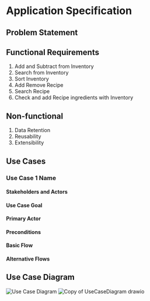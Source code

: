 # Application Specification

## Problem Statement

## Functional Requirements

1. Add and Subtract from Inventory
2. Search from Inventory
3. Sort Inventory
4. Add Remove Recipe
5. Search Recipe
6. Check and add Recipe ingredients with Inventory

## Non-functional

1. Data Retention
2. Reusability
3. Extensibility

## Use Cases

### Use Case 1 Name

#### Stakeholders and Actors

#### Use Case Goal

#### Primary Actor

#### Preconditions

#### Basic Flow

#### Alternative Flows

## Use Case Diagram

![Use Case Diagram](usecase.png)
![Copy of UseCaseDiagram drawio](https://github.com/user-attachments/assets/dd75fe28-d355-4453-b250-428444974bcf)

